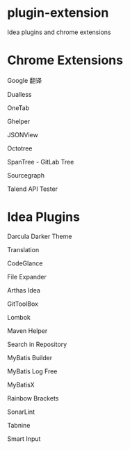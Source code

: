 # plugin-extension
Idea plugins and chrome extensions

# Chrome Extensions

Google 翻译

Dualless

OneTab

Ghelper

JSONView

Octotree

SpanTree - GitLab Tree

Sourcegraph

Talend API Tester

# Idea Plugins

Darcula Darker Theme

Translation

CodeGlance

File Expander

Arthas Idea 

GitToolBox

Lombok

Maven Helper

Search in Repository

MyBatis Builder

MyBatis Log Free

MyBatisX

Rainbow Brackets

SonarLint

Tabnine

Smart Input



